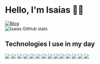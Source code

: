 

# Hello, I'm Isaias 👨‍💻
[![Blog](https://img.shields.io/badge/LinkedIn-0077B5?style=for-the-badge&logo=linkedin&logoColor=white)](https://www.linkedin.com/in/isaias-fernandes-ab81871a4)  
![Isaias GitHub stats](https://github-readme-stats.vercel.app/api?username=IsaIaS-devpro&show_icons=true&theme=tokyonight)

## Technologies I use in my day

<div style="display:inline-block">
<img align="center" src="https://img.shields.io/badge/HTML5-E34F26?style=for-the-badge&logo=html5&logoColor=white"/>
<img align="center" src="https://img.shields.io/badge/CSS3-1572B6?style=for-the-badge&logo=css3&logoColor=white"/>
<img align="center" src="https://img.shields.io/badge/Sass-CC6699?style=for-the-badge&logo=sass&logoColor=white"/>
<img align="center" src="https://img.shields.io/badge/Bootstrap-563D7C?style=for-the-badge&logo=bootstrap&logoColor=white"/>
<img align="center" src="https://img.shields.io/badge/jQuery-0769AD?style=for-the-badge&logo=jquery&logoColor=white"/>
<img align="center" src="https://img.shields.io/badge/Redux-593D88?style=for-the-badge&logo=redux&logoColor=white"/>
<img align="center" src="https://img.shields.io/badge/React_Router-CA4245?style=for-the-badge&logo=react-router&logoColor=white
"/>
<img align="center" src="https://img.shields.io/badge/C-00599C?style=for-the-badge&logo=c&logoColor=white
"/>
<img align="center" src="https://img.shields.io/badge/C%2B%2B-00599C?style=for-the-badge&logo=c%2B%2B&logoColor=white
"/>
<img align="center" src="https://img.shields.io/badge/C%23-239120?style=for-the-badge&logo=c-sharp&logoColor=white
"/>
<img align="center" src="https://img.shields.io/badge/Java-ED8B00?style=for-the-badge&logo=openjdk&logoColor=white
"/>
<img align="center" src="https://img.shields.io/badge/Python-14354C?style=for-the-badge&logo=python&logoColor=white
"/>

<img align="center" src="https://img.shields.io/badge/JavaScript-323330?style=for-the-badge&logo=javascript&logoColor=F7DF1E"/>

<img align="center" src="https://img.shields.io/badge/TypeScript-007ACC?style=for-the-badge&logo=typescript&logoColor=white"/>

</div>
